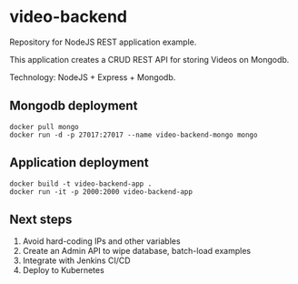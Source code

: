 # video-backend
Repository for NodeJS REST application example.

This application creates a CRUD REST API for storing Videos on Mongodb.

Technology: NodeJS + Express + Mongodb.

## Mongodb deployment
```
docker pull mongo
docker run -d -p 27017:27017 --name video-backend-mongo mongo
```

## Application deployment
```
docker build -t video-backend-app .
docker run -it -p 2000:2000 video-backend-app
```

## Next steps
1. Avoid hard-coding IPs and other variables
2. Create an Admin API to wipe database, batch-load examples
3. Integrate with Jenkins CI/CD
4. Deploy to Kubernetes

